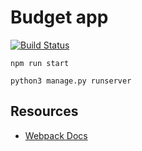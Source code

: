 # Budget app
[![Build Status](https://travis-ci.org/delitamakanda/banky.svg?branch=master)](https://travis-ci.org/delitamakanda/banky)

```
npm run start
```


```
python3 manage.py runserver
```

## Resources

* [Webpack Docs](http://owaislone.org/blog/webpack-plus-reactjs-and-django/)
